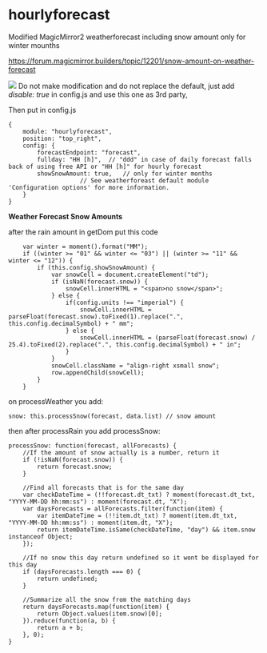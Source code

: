 # hourlyforecast

Modified MagicMirror2 weatherforecast including snow amount only for winter mounths

https://forum.magicmirror.builders/topic/12201/snow-amount-on-weather-forecast

<img src=https://github.com/hangorazvan/hourlyforecast/blob/master/preview.png>
Do not make modification and do not replace the default, just add <i>disable: true</i> in config.js and use this one as 3rd party,

Then put in config.js

	{
		module: "hourlyforecast",
		position: "top_right",
		config: {
			forecastEndpoint: "forecast",
			fullday: "HH [h]", 	// "ddd" in case of daily forecast falls back of using free API or "HH [h]" for hourly forecast
			showSnowAmount: true, 	// only for winter months
						// See weatherforeast default module 'Configuration options' for more information.
		}
	}

<b>Weather Forecast Snow Amounts</b>

after the rain amount in getDom put this code 

		var winter = moment().format("MM");
		if ((winter >= "01" && winter <= "03") || (winter >= "11" && winter <= "12")) {
			if (this.config.showSnowAmount) {
				var snowCell = document.createElement("td");
				if (isNaN(forecast.snow)) {
					snowCell.innerHTML = "<span>no snow</span>";
				} else {
					if(config.units !== "imperial") {
						snowCell.innerHTML = parseFloat(forecast.snow).toFixed(1).replace(".", this.config.decimalSymbol) + " mm";
					} else {
						snowCell.innerHTML = (parseFloat(forecast.snow) / 25.4).toFixed(2).replace(".", this.config.decimalSymbol) + " in";
					}
				}
				snowCell.className = "align-right xsmall snow";
				row.appendChild(snowCell);
			}
		}

on processWeather you add:

	snow: this.processSnow(forecast, data.list) // snow amount

then after processRain you add processSnow:

	processSnow: function(forecast, allForecasts) {
		//If the amount of snow actually is a number, return it
		if (!isNaN(forecast.snow)) {
			return forecast.snow;
		}

		//Find all forecasts that is for the same day
		var checkDateTime = (!!forecast.dt_txt) ? moment(forecast.dt_txt, "YYYY-MM-DD hh:mm:ss") : moment(forecast.dt, "X");
		var daysForecasts = allForecasts.filter(function(item) {
			var itemDateTime = (!!item.dt_txt) ? moment(item.dt_txt, "YYYY-MM-DD hh:mm:ss") : moment(item.dt, "X");
			return itemDateTime.isSame(checkDateTime, "day") && item.snow instanceof Object;
		});

		//If no snow this day return undefined so it wont be displayed for this day
		if (daysForecasts.length === 0) {
			return undefined;
		}

		//Summarize all the snow from the matching days
		return daysForecasts.map(function(item) {
			return Object.values(item.snow)[0];
		}).reduce(function(a, b) {
			return a + b;
		}, 0);
	}
